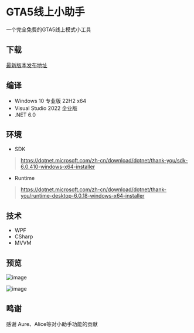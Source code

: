# GTA5线上小助手

一个完全免费的GTA5线上模式小工具

## 下载

[最新版本发布地址](https://github.com/CrazyZhang666/GTA5OnlineTools/releases)  

## 编译

* Windows 10 专业版 22H2 x64  
* Visual Studio 2022 企业版  
* .NET 6.0  

## 环境

* SDK

> https://dotnet.microsoft.com/zh-cn/download/dotnet/thank-you/sdk-6.0.410-windows-x64-installer

* Runtime

> https://dotnet.microsoft.com/zh-cn/download/dotnet/thank-you/runtime-desktop-6.0.18-windows-x64-installer

## 技术

* WPF
* CSharp
* MVVM

## 预览

![image](https://github.com/CrazyZhang666/GTA5OnlineTools/assets/28080853/28f23916-a67c-461f-8707-e7184639707d)

![image](https://github.com/CrazyZhang666/GTA5OnlineTools/assets/28080853/6b529296-8534-4faa-9fb0-293afc48d3ff)


## 鸣谢

感谢 Aure、Alice等对小助手功能的贡献
